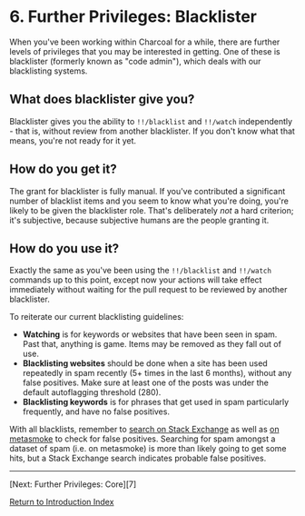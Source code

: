 ---
---

# 6. Further Privileges: Blacklister
When you've been working within Charcoal for a while, there are further levels of privileges
that you may be interested in getting. One of these is blacklister (formerly known as "code admin"),
which deals with our blacklisting systems.

## What does blacklister give you?
Blacklister gives you the ability to `!!/blacklist` and `!!/watch` independently - that is,
without review from another blacklister. If you don't know what that means, you're not ready
for it yet.

## How do you get it?
The grant for blacklister is fully manual. If you've contributed a significant number of
blacklist items and you seem to know what you're doing, you're likely to be given the blacklister
role. That's deliberately _not_ a hard criterion; it's subjective, because subjective
humans are the people granting it.

## How do you use it?
Exactly the same as you've been using the `!!/blacklist` and `!!/watch` commands up to this
point, except now your actions will take effect immediately without waiting for the pull
request to be reviewed by another blacklister.

To reiterate our current blacklisting guidelines:

 - **Watching** is for keywords or websites that have been seen in spam. Past that, anything
   is game. Items may be removed as they fall out of use.
 - **Blacklisting websites** should be done when a site has been used repeatedly in spam
   recently (5+ times in the last 6 months), without any false positives. Make sure at least
   one of the posts was under the default autoflagging threshold (280).
 - **Blacklisting keywords** is for phrases that get used in spam particularly frequently,
   and have no false positives.

With all blacklists, remember to [search on Stack Exchange][search-SE]
as well as [on metasmoke][search-MS] to check
for false positives. Searching for spam amongst a dataset of spam (i.e. on metasmoke) is more
than likely going to get some hits, but a Stack Exchange search indicates probable false positives.

-----

[Next: Further Privileges: Core][7]

[Return to Introduction Index][8]

[search-SE]: https://stackexchange.com/search
[search-MS]: https://m.erwaysoftware.com/search
[8]: /training/index
